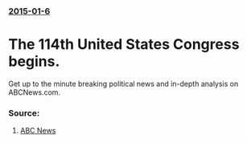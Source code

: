 ### [2015-01-6](/news/2015/01/6/index.md)

# The 114th United States Congress begins. 

Get up to the minute breaking political news and in-depth analysis on ABCNews.com.


### Source:

1. [ABC News](http://abcnews.go.com/Politics/wireStory/congress-sworn-gop-charge-28021480)
